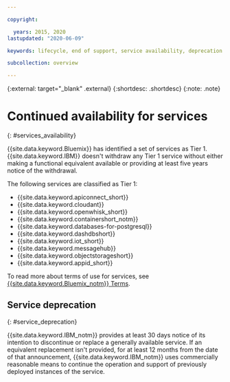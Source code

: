 ```yaml
---

copyright:

  years: 2015, 2020
lastupdated: "2020-06-09"

keywords: lifecycle, end of support, service availability, deprecation

subcollection: overview

---
```


{:external: target="_blank" .external}
{:shortdesc: .shortdesc}
{:note: .note}

# Continued availability for services
{: #services_availability}

{{site.data.keyword.Bluemix}} has identified a set of services as Tier 1. {{site.data.keyword.IBM}} doesn't withdraw any Tier 1 service without either making a functional equivalent available or providing at least five years notice of the withdrawal.

The following services are classified as Tier 1:
  * {{site.data.keyword.apiconnect_short}}
  * {{site.data.keyword.cloudant}}
  * {{site.data.keyword.openwhisk_short}}
  * {{site.data.keyword.containershort_notm}}
  * {{site.data.keyword.databases-for-postgresql}}
  * {{site.data.keyword.dashdbshort}}
  * {{site.data.keyword.iot_short}}
  * {{site.data.keyword.messagehub}}
  * {{site.data.keyword.objectstorageshort}}
  * {{site.data.keyword.appid_short}}

To read more about terms of use for services, see [{{site.data.keyword.Bluemix_notm}} Terms](/docs/overview?topic=overview-terms).

## Service deprecation
{: #service_deprecation}

{{site.data.keyword.IBM_notm}} provides at least 30 days notice of its intention to discontinue or replace a generally available service. If an equivalent replacement isn't provided, for at least 12 months from the date of that announcement, {{site.data.keyword.IBM_notm}} uses commercially reasonable means to continue the operation and support of previously deployed instances of the service.
